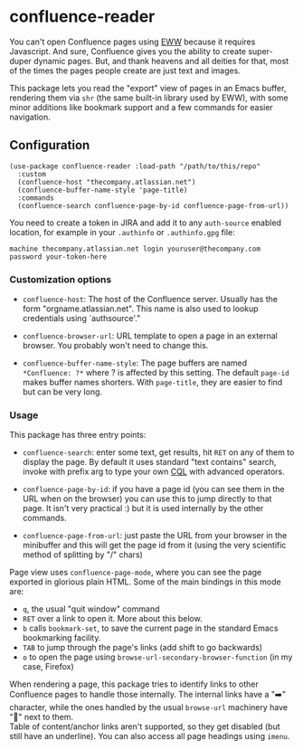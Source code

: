 # confluence-reader

You can't open Confluence pages using
[EWW](https://www.gnu.org/software/emacs/manual/html_mono/eww.html) because it requires Javascript.
And sure, Confluence gives you the ability to create super-duper dynamic pages. But, and thank
heavens and all deities for that, most of the times the pages people create are just text and images.  

This package lets you read the "export" view of pages in an Emacs buffer, rendering them via `shr`
(the same built-in library used by EWW), with some minor additions like bookmark support and a few
commands for easier navigation.  

## Configuration 

    (use-package confluence-reader :load-path "/path/to/this/repo"
      :custom
      (confluence-host "thecompany.atlassian.net")
      (confluence-buffer-name-style 'page-title)
      :commands
      (confluence-search confluence-page-by-id confluence-page-from-url))
      
You need to create a token in JIRA and add it to any `auth-source` enabled location, for example in
your `.authinfo` or `.authinfo.gpg` file:

    machine thecompany.atlassian.net login youruser@thecompany.com password your-token-here
    
### Customization options

* `confluence-host`: The host of the Confluence server. Usually has the form
  \"orgname.atlassian.net\". This name is also used to lookup credentials using `authsource'."

* `confluence-browser-url`: URL template to open a page in an external browser. You probably won't
  need to change this.

* `confluence-buffer-name-style`: The page buffers are named `*Confluence: ?*` where ? is affected
  by this setting. The default `page-id` makes buffer names shorters. With `page-title`, they are
  easier to find but can be very long.
  
### Usage

This package has three entry points:

* `confluence-search`: enter some text, get results, hit `RET` on any of them to display the page.
  By default it uses standard "text contains" search, invoke with prefix arg to type your own
  [CQL](https://developer.atlassian.com/cloud/confluence/advanced-searching-using-cql/) with
  advanced operators.

* `confluence-page-by-id`: if you have a page id (you can see them in the URL when on the browser)
  you can use this to jump directly to that page. It isn't very practical :) but it is used
  internally by the other commands.

* `confluence-page-from-url`: just paste the URL from your browser in the minibuffer and this will
  get the page id from it (using the very scientific method of splitting by "/" chars)

Page view uses `confluence-page-mode`, where you can see the page exported in glorious plain
HTML. Some of the main bindings in this mode are:  

* `q`, the usual "quit window" command
* `RET` over a link to open it. More about this below.
* `b` calls `bookmark-set`, to save the current page in the standard Emacs bookmarking facility.
* `TAB` to jump through the page's links (add shift to go backwards)
* `o` to open the page using `browse-url-secondary-browser-function` (in my case, Firefox)

When rendering a page, this package tries to identify links to other Confluence pages to handle
those internally. The internal links have a "➡️" character, while the ones handled by the usual
`browse-url` machinery have "🔗" next to them.  
Table of content/anchor links aren't supported, so they get disabled (but still have an underline). 
You can also access all page headings using `imenu`.


